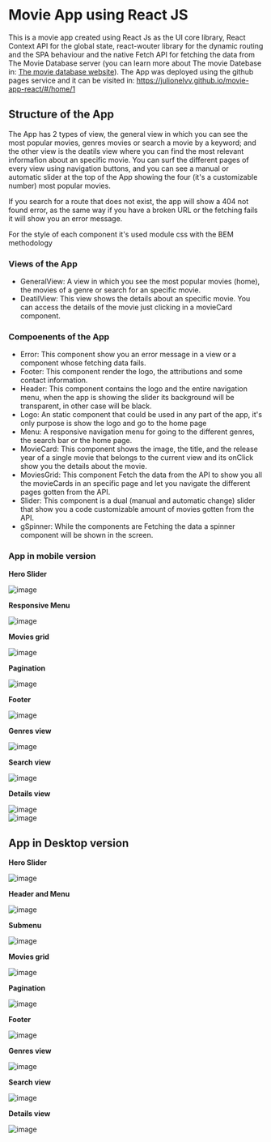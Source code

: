 # Movie App using React JS

This is a movie app created using React Js as the UI core library, React Context API for the global state, react-wouter library for the dynamic routing and the SPA behaviour and the native Fetch API for fetching the data from The Movie Database server (you can learn more about The movie Datebase in: [The movie database website](https://www.themoviedb.org/?language=es)). The App was deployed using the github pages service and it can be visited in: <https://julionelvv.github.io/movie-app-react/#/home/1>

## Structure of the App

The App has 2 types of view, the general view in which you can see the most popular movies, genres movies or search a movie by a keyword; and the other view is the deatils view where you can find the most relevant informafion about an specific movie. You can surf the different pages of every view using navigation buttons, and you can see a manual or automatic slider at the top of the App showing the four (it's a customizable number) most popular movies.

If you search for a route that does not exist, the app will show a 404 not found error, as the same way if you have a broken URL or the fetching fails it will show you an error message.

For the style of each component it's used module css with the BEM methodology

### Views of the App

* GeneralView: A view in which you see the most popular movies (home), the movies of a genre or search for an specific movie.
* DeatilView: This view shows the details about an specific movie. You can access the details of the movie just clicking in a movieCard component.

### Compoenents of the App

* Error: This component show you an error message in a view or a component whose fetching data fails.
* Footer: This component render the logo, the attributions and some contact information.
* Header: This component contains the logo and the entire navigation  menu, when the app is showing the slider its background will be transparent, in other case will be black.
* Logo: An static component that could be used in any part of the app, it's only purpose is show the logo and go to the home page
* Menu: A responsive navigation menu for going to the different genres, the search bar or the home page.
* MovieCard: This component shows the image, the title, and the release year of a single movie that belongs to the current view and its onClick show you the details about the movie.
* MoviesGrid: This component Fetch the data from the API to show you all the movieCards in an specific page and let you navigate the different pages gotten from the API.
* Slider: This component is a dual (manual and automatic change) slider that show you a code customizable amount of movies gotten from the API.
* gSpinner: While the components are Fetching the data a spinner component will be shown in the screen.

### App in mobile version

**Hero Slider**  

![image](https://user-images.githubusercontent.com/98757236/178884397-64b29c6a-d17c-4c8a-900e-ca4f2fae76bd.png)

**Responsive Menu**  

![image](https://user-images.githubusercontent.com/98757236/179025019-86f5bf2e-e0f2-476e-8f6f-17c414436d35.png)

**Movies grid**  

![image](https://user-images.githubusercontent.com/98757236/179022813-978cd439-ef6f-4426-9e5c-bc8d5cd1ea1e.png)

**Pagination**  

![image](https://user-images.githubusercontent.com/98757236/179023109-2e726c34-600c-48d9-80ea-257e73d6ad65.png)

**Footer**  

![image](https://user-images.githubusercontent.com/98757236/179024820-9e664f43-2906-4037-b679-1336f6767422.png)

**Genres view**  

![image](https://user-images.githubusercontent.com/98757236/179025283-545ae393-255b-4aff-bd4e-f2b3d3ab089c.png)

**Search view**  

![image](https://user-images.githubusercontent.com/98757236/179027721-53e095e1-d931-4c6f-a466-0e06acc24cf8.png)  

**Details view**  

![image](https://user-images.githubusercontent.com/98757236/179025715-273196e2-414f-456c-accb-b1e75a9076e7.png)  
![image](https://user-images.githubusercontent.com/98757236/179025831-91333428-1306-44ad-a2f8-c66390e11c34.png)  

## App in Desktop version  

**Hero Slider**  

![image](https://user-images.githubusercontent.com/98757236/179028477-4f1f40de-2fd2-4673-9b1f-6879cbbfd165.png)

**Header and Menu**  

![image](https://user-images.githubusercontent.com/98757236/179028912-54bafd89-b809-4c93-8e6d-d9469e22a28c.png)  

**Submenu**  

![image](https://user-images.githubusercontent.com/98757236/179029253-8c7b5c92-8246-4a43-a843-5771d8f68dc7.png)  

**Movies grid**  

![image](https://user-images.githubusercontent.com/98757236/179029516-4105be8a-4309-47d2-8cda-90c22aa37f95.png)  

**Pagination**  

![image](https://user-images.githubusercontent.com/98757236/179030569-eb96fe6e-80de-4e0b-a4d7-de1f50c8fdb3.png)  

**Footer**  

![image](https://user-images.githubusercontent.com/98757236/179030735-6b6f6622-79ae-45e2-8cd8-cf54956581ab.png)  

**Genres view**  

![image](https://user-images.githubusercontent.com/98757236/179029626-9ef0ef7d-b778-4afd-a348-5ae474e282a6.png)  

**Search view**  

![image](https://user-images.githubusercontent.com/98757236/179029760-74d1f18b-f06a-49f8-85a0-c6da965c53ab.png)  

**Details view**  

![image](https://user-images.githubusercontent.com/98757236/179029897-593a1ec7-275b-4db3-b6a0-7939abad3dff.png)  

















